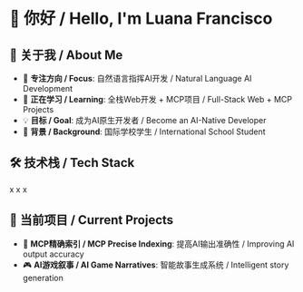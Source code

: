 # 👋 你好 / Hello, I'm Luana Francisco

## 🚀 关于我 / About Me
- 🎯 **专注方向 / Focus**: 自然语言指挥AI开发 / Natural Language AI Development
- 🌱 **正在学习 / Learning**: 全栈Web开发 + MCP项目 / Full-Stack Web + MCP Projects  
- 💡 **目标 / Goal**: 成为AI原生开发者 / Become an AI-Native Developer
- 🏫 **背景 / Background**: 国际学校学生 / International School Student

## 🛠️ 技术栈 / Tech Stack
x x x

## 🎯 当前项目 / Current Projects
- 🤖 **MCP精确索引 / MCP Precise Indexing**: 提高AI输出准确性 / Improving AI output accuracy
- 🎮 **AI游戏叙事 / AI Game Narratives**: 智能故事生成系统 / Intelligent story generation
